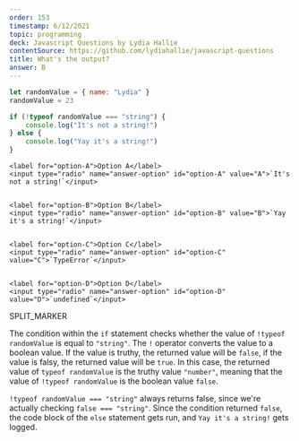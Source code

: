 ```yaml
---
order: 153
timestamp: 6/12/2021
topic: programming
deck: Javascript Questions by Lydia Hallie
contentSource: https://github.com/lydiahallie/javascript-questions
title: What's the output?
answer: B
---
```


  

```javascript
let randomValue = { name: "Lydia" }
randomValue = 23

if (!typeof randomValue === "string") {
	console.log("It's not a string!")
} else {
	console.log("Yay it's a string!")
}
```


    <label for="option-A">Option A</label>
    <input type="radio" name="answer-option" id="option-A" value="A">`It's not a string!`</input>
    

    <label for="option-B">Option B</label>
    <input type="radio" name="answer-option" id="option-B" value="B">`Yay it's a string!`</input>
    

    <label for="option-C">Option C</label>
    <input type="radio" name="answer-option" id="option-C" value="C">`TypeError`</input>
    

    <label for="option-D">Option D</label>
    <input type="radio" name="answer-option" id="option-D" value="D">`undefined`</input>
    




SPLIT_MARKER

The condition within the `if` statement checks whether the value of `!typeof randomValue` is equal to `"string"`. The `!` operator converts the value to a boolean value. If the value is truthy, the returned value will be `false`, if the value is falsy, the returned value will be `true`. In this case, the returned value of `typeof randomValue` is the truthy value `"number"`, meaning that the value of `!typeof randomValue` is the boolean value `false`.

`!typeof randomValue === "string"` always returns false, since we're actually checking `false === "string"`. Since the condition returned `false`, the code block of the `else` statement gets run, and `Yay it's a string!` gets logged.



